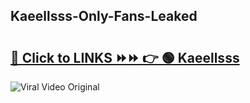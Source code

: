 
 ## Kaeellsss-Only-Fans-Leaked

# <h2><a href="https://clipsfans.com/Kaeellsss&ref=git">🔗 Click to LINKS ⏩⏩ 👉 🟢 Kaeellsss </a></h2>

<a href="https://clipsfans.com/Kaeellsss&ref=git" rel="nofollow" data-target="animated-image.originalLink"><img src="https://i.ibb.co.com/xMMVF88/686577567.gif" alt="Viral Video Original" style="max-width: 100%; display: inline-block;" data-target="animated-image.originalImage"></a>
